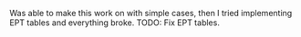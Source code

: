 Was able to make this work on with simple cases, then I tried implementing EPT tables and everything broke.
TODO: Fix EPT tables.
